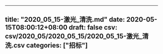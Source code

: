 
---
title: "2020_05_15-激光_清洗.md"
date: 2020-05-15T08:00:12+08:00
draft: false
csv: csv/2020_05/2020_05_15/2020_05_15-激光_清洗.csv
categories: ["招标"]
---
